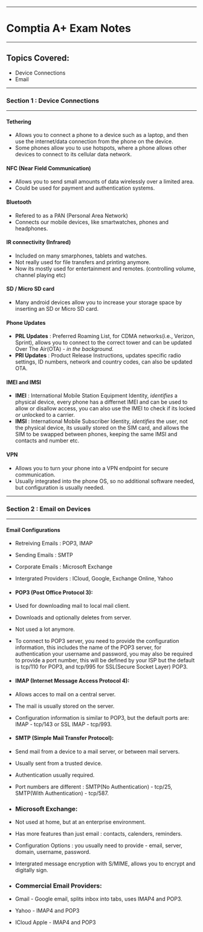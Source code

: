 ------------------------------------
# Comptia A+ Exam Notes
------------------------------------
## Topics Covered:

* Device Connections
* Email

------------------------------------
### Section 1 : Device Connections
------------------------------------


#### Tethering

 - Allows you to connect a phone to a device such as a laptop, and then use the internet/data connection from the phone
 on the device.
 - Some phones allow you to use hotspots, where a phone allows other devices to connect to its cellular data network.

#### NFC (Near Field Communication)
 
 - Allows you to send small amounts of data wirelessly over a limited area.
 - Could be used for payment and authentication systems.

#### Bluetooth 
 
 - Refered to as a PAN (Personal Area Network)
 - Connects our mobile devices, like smartwatches, phones and headphones.

#### IR connectivity (Infrared)

 - Included on many smarphones, tablets and watches.
 - Not really used for file transfers and printing anymore.
 - Now its mostly used for entertainment and remotes. (controlling volume, channel playing etc)

#### SD / Micro SD card

 - Many android devices allow you to increase your storage space by inserting an SD or Micro SD card.

#### Phone Updates
 
 - __PRL Updates__ : Preferred Roaming List, for CDMA networks(i.e., Verizon, Sprint), allows you to connect to the correct tower and can be updated Over The Air(OTA) - *in the background.*
 - __PRI Updates__ : Product Release Instructions, updates specific radio settings, ID numbers, network and country codes, can also be updated OTA.

#### IMEI and IMSI

 - __IMEI__ : International Mobile Station Equipment Identity, _identifies_ a physical device, every phone has a differnet IMEI and can be used to allow or disallow access, you can also use the IMEI to check if its locked or unlocked to a carrier.
 - __IMSI__ : International Mobile Subscriber Identity, _identifies_ the user, not the physical device, its usually stored on the SIM card, and allows the SIM to be swapped between phones, keeping the same IMSI and contacts and number etc.

#### VPN
 
 - Allows you to turn your phone into a VPN endpoint for secure communication.
 - Usually integrated into the phone OS, so no additional software needed, but configuration is usually needed.


------------------------------------
### Section 2 : Email on Devices
------------------------------------

#### Email Configurations

 - Retreiving Emails : POP3, IMAP
 - Sending Emails : SMTP
 - Corporate Emails : Microsoft Exchange
 - Intergrated Providers : ICloud, Google, Exchange Online, Yahoo

 - #### POP3 (Post Office Protocol 3):
 - Used for downloading mail to local mail client.
 - Downloads and optionally deletes from server.
 - Not used a lot anymore.
 - To connect to POP3 server, you need to provide the configuration information, this includes the name of the POP3 server, for authentication your username and password, you may also be required to provide a port number, this will be defined by your ISP but the default is tcp/110 for POP3, and tcp/995 for SSL(Secure Socket Layer) POP3.

 - #### IMAP (Internet Message Access Protocol 4):
 - Allows acces to mail on a central server.
 - The mail is usually stored on the server.
 - Configuration information is similar to POP3, but the default ports are: IMAP - tcp/143 or SSL IMAP - tcp/993.

 - #### SMTP (Simple Mail Transfer Protocol):
 - Send mail from a device to a mail server, or between mail servers.
 - Usually sent from a trusted device.
 - Authentication usually required.
 - Port numbers are different : SMTP(No Authentication) - tcp/25, SMTP(With Authentication) - tcp/587.

 - ### Microsoft Exchange:
 - Not used at home, but at an enterprise environment.
 - Has more features than just email : contacts, calenders, reminders.
 - Configuration Options : you usually need to provide - email, server, domain, username, password.
 - Intergrated message encryption with S/MIME, allows you to encrypt and digitally sign.

 - ### Commercial Email Providers:
 - Gmail - Google email, splits inbox into tabs, uses IMAP4 and POP3.
 - Yahoo - IMAP4 and POP3
 - ICloud Apple - IMAP4 and POP3